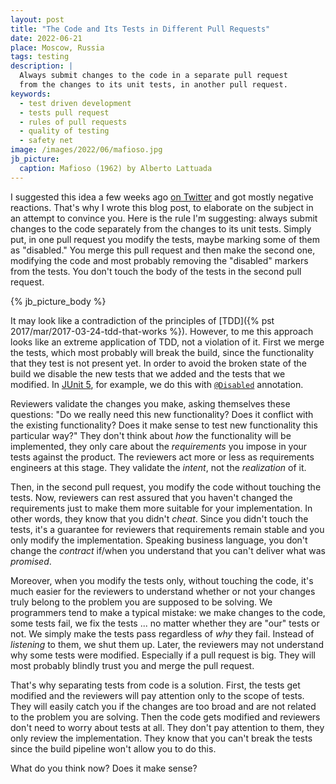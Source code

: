 ```yaml
---
layout: post
title: "The Code and Its Tests in Different Pull Requests"
date: 2022-06-21
place: Moscow, Russia
tags: testing
description: |
  Always submit changes to the code in a separate pull request
  from the changes to its unit tests, in another pull request.
keywords:
  - test driven development
  - tests pull request
  - rules of pull requests
  - quality of testing
  - safety net
image: /images/2022/06/mafioso.jpg
jb_picture:
  caption: Mafioso (1962) by Alberto Lattuada
---
```


I suggested this idea a few weeks ago
[on Twitter](https://twitter.com/yegor256/status/1525758255225528320)
and got mostly negative reactions. That's why I wrote this blog post, to elaborate on the
subject in an attempt to convince you. Here is the rule I'm suggesting:
always submit changes to the code separately from the changes to
its unit tests. Simply put, in one pull request you modify the tests, maybe
marking some of them as "disabled." You merge this pull request and then
make the second one, modifying the code and most probably
removing the "disabled" markers from the tests. You don't touch the
body of the tests in the second pull request.

<!--more-->

{% jb_picture_body %}

It may look like a contradiction of the principles of
[TDD]({% pst 2017/mar/2017-03-24-tdd-that-works %}).
However, to me this approach looks like an extreme application of TDD, not a violation
of it. First we merge the tests, which most probably will break the build, since
the functionality that they test is not present yet. In order to avoid the broken
state of the build we disable the new tests that we added and the tests that we modified.
In [JUnit 5](https://junit.org/junit5/docs/current/user-guide/), for example, we do this with
[`@Disabled`](https://junit.org/junit5/docs/5.0.0-M2/api/org/junit/jupiter/api/Disabled.html) annotation.

Reviewers validate the changes you make, asking themselves these questions:
"Do we really need this new functionality?
Does it conflict with the existing functionality?
Does it make sense to test new functionality this particular way?"
They don't think about _how_ the functionality will be implemented, they
only care about the _requirements_ you impose in your tests against the
product. The reviewers act more or less as requirements engineers at this stage.
They validate the _intent_, not the _realization_ of it.

Then, in the second pull request, you modify the code without touching the tests.
Now, reviewers can rest assured that you haven't changed the requirements just to make
them more suitable for your implementation. In other words, they know that you didn't _cheat_.
Since you didn't touch the tests, it's a guarantee for reviewers that requirements
remain stable and you only modify the implementation. Speaking business language,
you don't change the _contract_ if/when you understand that you can't deliver
what was _promised_.

Moreover, when you modify the tests only, without touching the code, it's much
easier for the reviewers to understand whether or not your changes truly belong to the
problem you are supposed to be solving. We programmers tend to make a typical mistake:
we make changes to the code, some tests fail, we fix the tests ... no matter whether
they are "our" tests or not. We simply make the tests pass regardless of _why_ they fail.
Instead of _listening_ to them, we shut them up. Later, the reviewers may not understand
why some tests were modified. Especially if a pull request is big. They will most
probably blindly trust you and merge the pull request.

That's why separating tests from code is a solution. First, the tests get modified
and the reviewers will pay attention only to the scope of tests. They will easily
catch you if the changes are too broad and are not related to the problem you
are solving. Then the code gets modified and reviewers don't need to worry about
tests at all. They don't pay attention to them, they only review the implementation.
They know that you can't break the tests since the build pipeline
won't allow you to do this.

What do you think now? Does it make sense?
